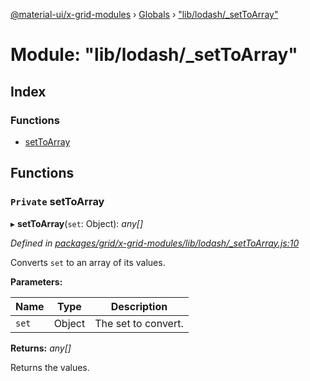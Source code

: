 [@material-ui/x-grid-modules](../README.md) › [Globals](../globals.md) › ["lib/lodash/_setToArray"](_lib_lodash__settoarray_.md)

# Module: "lib/lodash/_setToArray"

## Index

### Functions

* [setToArray](_lib_lodash__settoarray_.md#private-settoarray)

## Functions

### `Private` setToArray

▸ **setToArray**(`set`: Object): *any[]*

*Defined in [packages/grid/x-grid-modules/lib/lodash/_setToArray.js:10](https://github.com/mui-org/material-ui-x/blob/a679779/packages/grid/x-grid-modules/lib/lodash/_setToArray.js#L10)*

Converts `set` to an array of its values.

**Parameters:**

Name | Type | Description |
------ | ------ | ------ |
`set` | Object | The set to convert. |

**Returns:** *any[]*

Returns the values.
